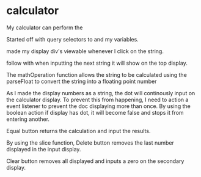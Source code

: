 # calculator

My calculator can perform the 

Started off with query selectors to and my variables.

made my display div's viewable whenever I click on the string.

follow with when inputting the next string it will show on the top display.

The mathOperation function allows the string to be calculated using the parseFloat to convert the string into a floating point number

As I made the display numbers as a string, the dot will continously input on the calculator display. To prevent this from happening, I need to action a event listener to prevent the doc displaying more than once.
By using the boolean action if display has dot, it will become false and stops it from entering another.

Equal button returns the calculation and input the results.

By using the slice function, Delete button removes the last number displayed in the input display.

Clear button removes all displayed and inputs a zero on the secondary display.